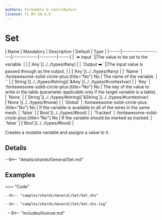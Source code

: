 ```yaml
---
authors: Formabble & contributors
license: CC-BY-SA-4.0
---
```



# Set

<div class="sh-parameters" markdown="1">
| Name | Mandatory | Description | Default | Type |
|------|---------------------|-------------|---------|------|
| `⬅️ Input` ||The value to be set to the variable. | | [`Any`](../../types/#any) |
| `Output ➡️` ||The input value is passed through as the output. | | [`Any`](../../types/#any) |
| `Name` | :fontawesome-solid-circle-plus:{title="No"} No  | The name of the variable. | `` | [`String`](../../types/#string)[`&Any`](../../types/#contextvar) |
| `Key` | :fontawesome-solid-circle-plus:{title="No"} No  | The key of the value to write in the table (parameter applicable only if the target variable is a table). | `None` | [`String`](../../types/#string)[`&String`](../../types/#contextvar)[`None`](../../types/#none) |
| `Global` | :fontawesome-solid-circle-plus:{title="No"} No  | If the variable is available to all of the wires in the same mesh. | `false` | [`Bool`](../../types/#bool) |
| `Tracked` | :fontawesome-solid-circle-plus:{title="No"} No  | If the variable should be marked as tracked. | `false` | [`Bool`](../../types/#bool) |

</div>

Creates a mutable variable and assigns a value to it.

## Details

--8<-- "details/shards/General/Set.md"


## Examples

=== "Code"

  ```x86asm linenums="1"
  --8<-- "samples/shards/General/Set/Set.shs"
  ```

  ```
  --8<-- "samples/shards/General/Set/Set.shs.log"
  ```
&nbsp;
--8<-- "includes/license.md"

